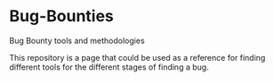# Bug-Bounties
Bug Bounty tools and methodologies

This repository is a page that could be used as a reference for finding different tools for the different stages of finding a bug. 

